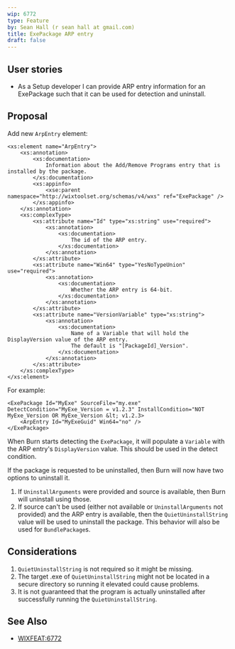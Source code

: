 ```yaml
---
wip: 6772
type: Feature
by: Sean Hall (r sean hall at gmail.com)
title: ExePackage ARP entry
draft: false
---
```


## User stories

* As a Setup developer I can provide ARP entry information for an ExePackage such that it can be used for detection and uninstall.


## Proposal

Add new `ArpEntry` element:

    <xs:element name="ArpEntry">
        <xs:annotation>
            <xs:documentation>
                Information about the Add/Remove Programs entry that is installed by the package.
            </xs:documentation>
            <xs:appinfo>
                <xse:parent namespace="http://wixtoolset.org/schemas/v4/wxs" ref="ExePackage" />
            </xs:appinfo>
        </xs:annotation>
        <xs:complexType>
            <xs:attribute name="Id" type="xs:string" use="required">
                <xs:annotation>
                    <xs:documentation>
                        The id of the ARP entry.
                    </xs:documentation>
                </xs:annotation>
            </xs:attribute>
            <xs:attribute name="Win64" type="YesNoTypeUnion" use="required">
                <xs:annotation>
                    <xs:documentation>
                        Whether the ARP entry is 64-bit.
                    </xs:documentation>
                </xs:annotation>
            </xs:attribute>
            <xs:attribute name="VersionVariable" type="xs:string">
                <xs:annotation>
                    <xs:documentation>
                        Name of a Variable that will hold the DisplayVersion value of the ARP entry.
                        The default is "[PackageId]_Version".
                    </xs:documentation>
                </xs:annotation>
            </xs:attribute>
        </xs:complexType>
    </xs:element>

For example:

    <ExePackage Id="MyExe" SourceFile="my.exe" DetectCondition="MyExe_Version = v1.2.3" InstallCondition="NOT MyExe_Version OR MyExe_Version &lt; v1.2.3>
        <ArpEntry Id="MyExeGuid" Win64="no" />
    </ExePackage>

When Burn starts detecting the `ExePackage`, it will populate a `Variable` with the ARP entry's `DisplayVersion` value.
This should be used in the detect condition.

If the package is requested to be uninstalled, then Burn will now have two options to uninstall it.
1. If `UninstallArguments` were provided and source is available, then Burn will uninstall using those.
2. If source can't be used (either not available or `UninstallArguments` not provided) and the ARP entry is available, then the `QuietUninstallString` value will be used to uninstall the package. This behavior will also be used for `BundlePackage`s.


## Considerations

1. `QuietUninstallString` is not required so it might be missing.
2. The target .exe of `QuietUninstallString` might not be located in a secure directory so running it elevated could cause problems.
3. It is not guaranteed that the program is actually uninstalled after successfully running the `QuietUninstallString`.


## See Also

* [WIXFEAT:6772](https://github.com/wixtoolset/issues/issues/6772)
